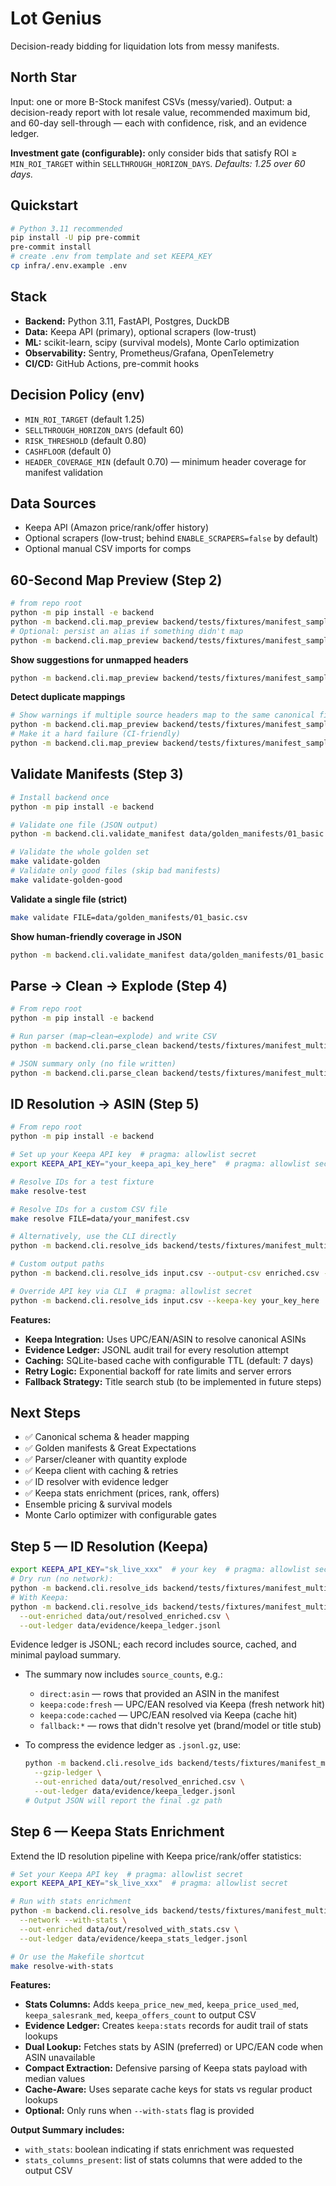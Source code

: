 # Lot Genius

Decision-ready bidding for liquidation lots from messy manifests.

## North Star

Input: one or more B-Stock manifest CSVs (messy/varied).
Output: a decision-ready report with lot resale value, recommended maximum bid, and 60-day sell-through — each with confidence, risk, and an evidence ledger.

**Investment gate (configurable):** only consider bids that satisfy
ROI ≥ `MIN_ROI_TARGET` within `SELLTHROUGH_HORIZON_DAYS`.
_Defaults: 1.25 over 60 days._

## Quickstart

```bash
# Python 3.11 recommended
pip install -U pip pre-commit
pre-commit install
# create .env from template and set KEEPA_KEY
cp infra/.env.example .env
```

## Stack

- **Backend:** Python 3.11, FastAPI, Postgres, DuckDB
- **Data:** Keepa API (primary), optional scrapers (low-trust)
- **ML:** scikit-learn, scipy (survival models), Monte Carlo optimization
- **Observability:** Sentry, Prometheus/Grafana, OpenTelemetry
- **CI/CD:** GitHub Actions, pre-commit hooks

## Decision Policy (env)

- `MIN_ROI_TARGET` (default 1.25)
- `SELLTHROUGH_HORIZON_DAYS` (default 60)
- `RISK_THRESHOLD` (default 0.80)
- `CASHFLOOR` (default 0)
- `HEADER_COVERAGE_MIN` (default 0.70) — minimum header coverage for manifest validation

## Data Sources

- Keepa API (Amazon price/rank/offer history)
- Optional scrapers (low-trust; behind `ENABLE_SCRAPERS=false` by default)
- Optional manual CSV imports for comps

## 60-Second Map Preview (Step 2)

```bash
# from repo root
python -m pip install -e backend
python -m backend.cli.map_preview backend/tests/fixtures/manifest_sample.csv
# Optional: persist an alias if something didn't map
python -m backend.cli.map_preview backend/tests/fixtures/manifest_sample.csv --save-alias "Cond." condition
```

**Show suggestions for unmapped headers**

```bash
python -m backend.cli.map_preview backend/tests/fixtures/manifest_sample.csv --show-candidates --top-k 5
```

**Detect duplicate mappings**

```bash
# Show warnings if multiple source headers map to the same canonical field
python -m backend.cli.map_preview backend/tests/fixtures/manifest_sample.csv --show-candidates
# Make it a hard failure (CI-friendly)
python -m backend.cli.map_preview backend/tests/fixtures/manifest_sample.csv --fail-on-duplicates
```

## Validate Manifests (Step 3)

```bash
# Install backend once
python -m pip install -e backend

# Validate one file (JSON output)
python -m backend.cli.validate_manifest data/golden_manifests/01_basic.csv

# Validate the whole golden set
make validate-golden
# Validate only good files (skip bad manifests)
make validate-golden-good
```

**Validate a single file (strict)**

```bash
make validate FILE=data/golden_manifests/01_basic.csv
```

**Show human-friendly coverage in JSON**

```bash
python -m backend.cli.validate_manifest data/golden_manifests/01_basic.csv --show-coverage
```

## Parse → Clean → Explode (Step 4)

```bash
# From repo root
python -m pip install -e backend

# Run parser (map→clean→explode) and write CSV
python -m backend.cli.parse_clean backend/tests/fixtures/manifest_multiqty.csv --explode --out csv --output /tmp/lotgenius_exploded.csv

# JSON summary only (no file written)
python -m backend.cli.parse_clean backend/tests/fixtures/manifest_multiqty.csv --no-explode
```

## ID Resolution → ASIN (Step 5)

```bash
# From repo root
python -m pip install -e backend

# Set up your Keepa API key  # pragma: allowlist secret
export KEEPA_API_KEY="your_keepa_api_key_here"  # pragma: allowlist secret

# Resolve IDs for a test fixture
make resolve-test

# Resolve IDs for a custom CSV file
make resolve FILE=data/your_manifest.csv

# Alternatively, use the CLI directly
python -m backend.cli.resolve_ids backend/tests/fixtures/manifest_multiqty.csv

# Custom output paths
python -m backend.cli.resolve_ids input.csv --output-csv enriched.csv --output-ledger evidence.jsonl

# Override API key via CLI  # pragma: allowlist secret
python -m backend.cli.resolve_ids input.csv --keepa-key your_key_here  # pragma: allowlist secret
```

**Features:**

- **Keepa Integration:** Uses UPC/EAN/ASIN to resolve canonical ASINs
- **Evidence Ledger:** JSONL audit trail for every resolution attempt
- **Caching:** SQLite-based cache with configurable TTL (default: 7 days)
- **Retry Logic:** Exponential backoff for rate limits and server errors
- **Fallback Strategy:** Title search stub (to be implemented in future steps)

## Next Steps

- ✅ Canonical schema & header mapping
- ✅ Golden manifests & Great Expectations
- ✅ Parser/cleaner with quantity explode
- ✅ Keepa client with caching & retries
- ✅ ID resolver with evidence ledger
- ✅ Keepa stats enrichment (prices, rank, offers)
- Ensemble pricing & survival models
- Monte Carlo optimizer with configurable gates

## Step 5 — ID Resolution (Keepa)

```bash
export KEEPA_API_KEY="sk_live_xxx"  # your key  # pragma: allowlist secret
# Dry run (no network):
python -m backend.cli.resolve_ids backend/tests/fixtures/manifest_multiqty.csv --no-network
# With Keepa:
python -m backend.cli.resolve_ids backend/tests/fixtures/manifest_multiqty.csv --network \
  --out-enriched data/out/resolved_enriched.csv \
  --out-ledger data/evidence/keepa_ledger.jsonl
```

Evidence ledger is JSONL; each record includes source, cached, and minimal payload summary.

- The summary now includes `source_counts`, e.g.:
  - `direct:asin` — rows that provided an ASIN in the manifest
  - `keepa:code:fresh` — UPC/EAN resolved via Keepa (fresh network hit)
  - `keepa:code:cached` — UPC/EAN resolved via Keepa (cache hit)
  - `fallback:*` — rows that didn't resolve yet (brand/model or title stub)

- To compress the evidence ledger as `.jsonl.gz`, use:
  ```bash
  python -m backend.cli.resolve_ids backend/tests/fixtures/manifest_multiqty.csv --network \
    --gzip-ledger \
    --out-enriched data/out/resolved_enriched.csv \
    --out-ledger data/evidence/keepa_ledger.jsonl
  # Output JSON will report the final .gz path
  ```

## Step 6 — Keepa Stats Enrichment

Extend the ID resolution pipeline with Keepa price/rank/offer statistics:

```bash
# Set your Keepa API key  # pragma: allowlist secret
export KEEPA_API_KEY="sk_live_xxx"  # pragma: allowlist secret

# Run with stats enrichment
python -m backend.cli.resolve_ids backend/tests/fixtures/manifest_multiqty.csv \
  --network --with-stats \
  --out-enriched data/out/resolved_with_stats.csv \
  --out-ledger data/evidence/keepa_stats_ledger.jsonl

# Or use the Makefile shortcut
make resolve-with-stats
```

**Features:**

- **Stats Columns:** Adds `keepa_price_new_med`, `keepa_price_used_med`, `keepa_salesrank_med`, `keepa_offers_count` to output CSV
- **Evidence Ledger:** Creates `keepa:stats` records for audit trail of stats lookups
- **Dual Lookup:** Fetches stats by ASIN (preferred) or UPC/EAN code when ASIN unavailable
- **Compact Extraction:** Defensive parsing of Keepa stats payload with median values
- **Cache-Aware:** Uses separate cache keys for stats vs regular product lookups
- **Optional:** Only runs when `--with-stats` flag is provided

**Output Summary includes:**

- `with_stats`: boolean indicating if stats enrichment was requested
- `stats_columns_present`: list of stats columns that were added to the output CSV
